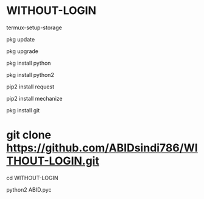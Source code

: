 # WITHOUT-LOGIN
termux-setup-storage

pkg update

pkg upgrade

pkg install python

pkg install python2

pip2 install request

pip2 install mechanize

pkg install git 

# git clone https://github.com/ABIDsindi786/WITHOUT-LOGIN.git

cd WITHOUT-LOGIN

python2 ABID.pyc

